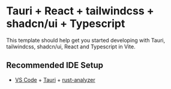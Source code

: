 # Tauri + React + tailwindcss + shadcn/ui + Typescript

This template should help get you started developing with Tauri, tailwindcss, shadcn/ui, React and Typescript in Vite.

## Recommended IDE Setup

- [VS Code](https://code.visualstudio.com/) + [Tauri](https://marketplace.visualstudio.com/items?itemName=tauri-apps.tauri-vscode) + [rust-analyzer](https://marketplace.visualstudio.com/items?itemName=rust-lang.rust-analyzer)
